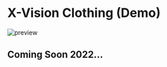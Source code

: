 # X-Vision Clothing (Demo)

![preview](https://personal-portfolio-2020.s3.amazonaws.com/crwnStore.gif)

## Coming Soon 2022...
